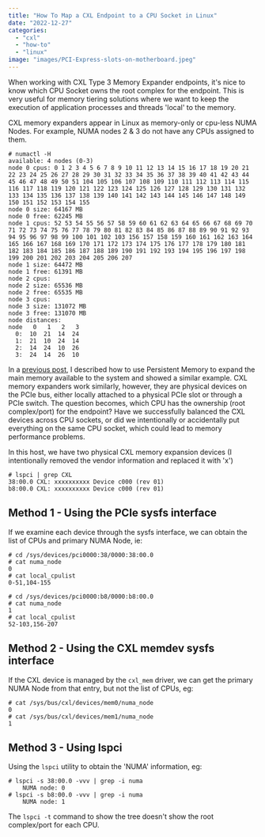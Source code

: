 ```yaml
---
title: "How To Map a CXL Endpoint to a CPU Socket in Linux"
date: "2022-12-27"
categories: 
  - "cxl"
  - "how-to"
  - "linux"
image: "images/PCI-Express-slots-on-motherboard.jpeg"
---
```


When working with CXL Type 3 Memory Expander endpoints, it's nice to know which CPU Socket owns the root complex for the endpoint. This is very useful for memory tiering solutions where we want to keep the execution of application processes and threads 'local' to the memory.

CXL memory expanders appear in Linux as memory-only or cpu-less NUMA Nodes. For example, NUMA nodes 2 & 3 do not have any CPUs assigned to them.

```
# numactl -H
available: 4 nodes (0-3)
node 0 cpus: 0 1 2 3 4 5 6 7 8 9 10 11 12 13 14 15 16 17 18 19 20 21 22 23 24 25 26 27 28 29 30 31 32 33 34 35 36 37 38 39 40 41 42 43 44 45 46 47 48 49 50 51 104 105 106 107 108 109 110 111 112 113 114 115 116 117 118 119 120 121 122 123 124 125 126 127 128 129 130 131 132 133 134 135 136 137 138 139 140 141 142 143 144 145 146 147 148 149 150 151 152 153 154 155
node 0 size: 64167 MB
node 0 free: 62245 MB
node 1 cpus: 52 53 54 55 56 57 58 59 60 61 62 63 64 65 66 67 68 69 70 71 72 73 74 75 76 77 78 79 80 81 82 83 84 85 86 87 88 89 90 91 92 93 94 95 96 97 98 99 100 101 102 103 156 157 158 159 160 161 162 163 164 165 166 167 168 169 170 171 172 173 174 175 176 177 178 179 180 181 182 183 184 185 186 187 188 189 190 191 192 193 194 195 196 197 198 199 200 201 202 203 204 205 206 207
node 1 size: 64472 MB
node 1 free: 61391 MB
node 2 cpus:
node 2 size: 65536 MB
node 2 free: 65535 MB
node 3 cpus:
node 3 size: 131072 MB
node 3 free: 131070 MB
node distances:
node   0   1   2   3 
  0:  10  21  14  24 
  1:  21  10  24  14 
  2:  14  24  10  26 
  3:  24  14  26  10 
```

In a [previous post](https://stevescargall.com/2019/07/09/how-to-extend-volatile-system-memory-ram-using-persistent-memory-on-linux/), I described how to use Persistent Memory to expand the main memory available to the system and showed a similar example. CXL memory expanders work similarly, however, they are physical devices on the PCIe bus, either locally attached to a physical PCIe slot or through a PCIe switch. The question becomes, which CPU has the ownership (root complex/port) for the endpoint? Have we successfully balanced the CXL devices across CPU sockets, or did we intentionally or accidentally put everything on the same CPU socket, which could lead to memory performance problems.

In this host, we have two physical CXL memory expansion devices (I intentionally removed the vendor information and replaced it with 'x')

```
# lspci | grep CXL 
38:00.0 CXL: xxxxxxxxxx Device c000 (rev 01)
b8:00.0 CXL: xxxxxxxxxx Device c000 (rev 01)
```

## Method 1 - Using the PCIe sysfs interface

If we examine each device through the sysfs interface, we can obtain the list of CPUs and primary NUMA Node, ie:

```
# cd /sys/devices/pci0000:38/0000:38:00.0
# cat numa_node 
0
# cat local_cpulist 
0-51,104-155

# cd /sys/devices/pci0000:b8/0000:b8:00.0
# cat numa_node 
1
# cat local_cpulist
52-103,156-207
```

## Method 2 - Using the CXL memdev sysfs interface

If the CXL device is managed by the `cxl_mem` driver, we can get the primary NUMA Node from that entry, but not the list of CPUs, eg:

```
# cat /sys/bus/cxl/devices/mem0/numa_node
0
# cat /sys/bus/cxl/devices/mem1/numa_node 
1
```

## Method 3 - Using lspci

Using the `lspci` utility to obtain the 'NUMA' information, eg:

```
# lspci -s 38:00.0 -vvv | grep -i numa
	NUMA node: 0
# lspci -s b8:00.0 -vvv | grep -i numa
	NUMA node: 1
```

The `lspci -t` command to show the tree doesn't show the root complex/port for each CPU.

